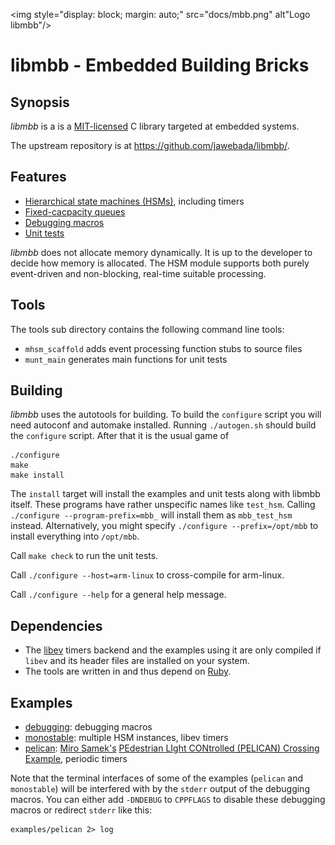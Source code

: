<img style="display: block; margin: auto;" src="docs/mbb.png" alt"Logo libmbb"/>

libmbb - Embedded Building Bricks
=================================

Synopsis
--------

*libmbb* is a is a [MIT-licensed](LICENSE.txt) C library targeted at embedded
systems.

The upstream repository is at <https://github.com/jawebada/libmbb/>.

Features
--------

* [Hierarchical state machines (HSMs)](docs/HSM.md), including timers
* [Fixed-cacpacity queues](docs/Queue.md)
* [Debugging macros](docs/Debug.md)
* [Unit tests](docs/Test.md)

*libmbb* does not allocate memory dynamically. It is up to the developer to
decide how memory is allocated. The HSM module supports both purely
event-driven and non-blocking, real-time suitable processing.

Tools
-----

The tools sub directory contains the following command line tools:

* `mhsm_scaffold` adds event processing function stubs to source files
* `munt_main` generates main functions for unit tests

Building
--------

*libmbb* uses the autotools for building. To build the `configure` script you
will need autoconf and automake installed. Running `./autogen.sh` should build
the `configure` script. After that it is the usual game of

	./configure
	make
	make install

The `install` target will install the examples and unit tests along with libmbb
itself. These programs have rather unspecific names like `test_hsm`. Calling
`./configure --program-prefix=mbb_` will install them as `mbb_test_hsm`
instead. Alternatively, you might specify `./configure --prefix=/opt/mbb` to
install everything into `/opt/mbb`.

Call `make check` to run the unit tests.

Call `./configure --host=arm-linux` to cross-compile for arm-linux.

Call `./configure --help` for a general help message.

Dependencies
------------

* The [libev](http://software.schmorp.de/pkg/libev.html) timers backend and the
  examples using it are only compiled if `libev` and its header files are
  installed on your system.
* The tools are written in and thus depend on
  [Ruby](https://www.ruby-lang.org/).

Examples
--------

* [debugging](examples/debugging.c): debugging macros
* [monostable](examples/monostable.c): multiple HSM instances, libev timers
* [pelican](examples/pelican.c): [Miro Samek's](http://www.state-machine.com/)
  [PEdestrian LIght CONtrolled (PELICAN) Crossing
  Example](http://www.state-machine.com/resources/AN_PELICAN.pdf), periodic
  timers

Note that the terminal interfaces of some of the examples (`pelican` and
`monostable`) will be interfered with by the `stderr` output of the debugging
macros. You can either add `-DNDEBUG` to `CPPFLAGS` to disable these debugging
macros or redirect `stderr` like this:

	examples/pelican 2> log 
